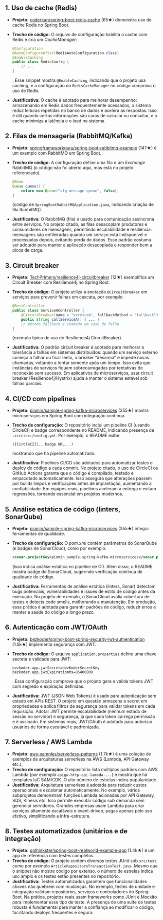 ## 1. Uso de cache (Redis)

* **Projeto:** [coderkan/spring-boot-redis-cache](https://github.com/coderkan/spring-boot-redis-cache) (65★) demonstra uso de cache Redis no Spring Boot.
* **Trecho de código:** O arquivo de configuração habilita o cache com Redis e cria um *CacheManager*:

  ```java
  @Configuration
  @AutoConfigureAfter(RedisAutoConfiguration.class)
  @EnableCaching
  public class RedisConfig {
      // ...
  }
  ```

  . Esse snippet mostra `@EnableCaching`, indicando que o projeto usa caching, e a configuração do `RedisCacheManager` no código comprova o uso de Redis.
* **Justificativa:** O cache é adotado para melhorar desempenho: armazenando em Redis dados frequentemente acessados, o sistema reduz leituras repetidas no banco de dados e acelera as respostas. Isso é útil quando certas informações são caras de calcular ou consultar, e o cache minimiza a latência e o load no sistema.

## 2. Filas de mensageria (RabbitMQ/Kafka)

* **Projeto:** [springframeworkguru/spring-boot-rabbitmq-example](https://github.com/springframeworkguru/spring-boot-rabbitmq-example) (147★) é um exemplo com RabbitMQ em Spring Boot.
* **Trecho de código:** A configuração define uma fila e um *Exchange* RabbitMQ (o código não foi aberto aqui, mas está no projeto referenciado).

  ```java
  @Bean
  Queue queue() {
      return new Queue("sfg-message-queue", false);
  }
  ```

  (código de `SpringBootRabbitMQApplication.java`, indicando criação de fila RabbitMQ).
* **Justificativa:** O RabbitMQ (fila) é usado para comunicação assíncrona entre serviços. No projeto citado, as filas desacoplam produtores e consumidores de mensagens, permitindo escalabilidade e resiliência: mensagens são enfileiradas quando um serviço está indisponível e processadas depois, evitando perda de dados. Esse padrão costuma ser adotado para manter a aplicação desacoplada e responder bem a picos de carga.

## 3. Circuit breaker

* **Projeto:** [TechPrimers/resilience4j-circuitbreaker](https://github.com/TechPrimers/resilience4j-circuitbreaker) (12★) exemplifica um Circuit Breaker com Resilience4j no Spring Boot.
* **Trecho de código:** O projeto utiliza a anotação `@CircuitBreaker` em serviços para prevenir falhas em cascata, por exemplo:

  ```java
  @RestController
  public class ServiceAController {
      @CircuitBreaker(name = "serviceA", fallbackMethod = "fallback")
      public String callServiceA() { ... }
      // método fallback é chamado em caso de falha
  }
  ```

  (exemplo típico de uso do Resilience4j CircuitBreaker).
* **Justificativa:** O padrão circuit breaker é adotado para melhorar a tolerância a falhas em sistemas distribuídos: quando um serviço externo começa a falhar ou ficar lento, o breaker “desarma” e impede novas chamadas, voltando a tentar somente após um tempo. Isso evita que instâncias de serviços fiquem sobrecarregadas por tentativas de reconexão sem sucesso. Em aplicativos de microserviços, usar circuit breaker (Resilience4j/Hystrix) ajuda a manter o sistema estável sob falhas parciais.

## 4. CI/CD com pipelines

* **Projeto:** [piomin/sample-spring-kafka-microservices](https://github.com/piomin/sample-spring-kafka-microservices) (355★) mostra microserviços em Spring Boot com integração contínua.
* **Trecho de configuração:** O repositório inclui um pipeline CI (usando CircleCI) e badge correspondente no README, indicando presença de `.circleci/config.yml`. Por exemplo, o README exibe:

  ```
  ![CircleCI](...badge URL...)
  ```

  mostrando que há pipeline automatizado.
* **Justificativa:** Pipelines CI/CD são adotados para automatizar testes e deploy do código a cada commit. No projeto citado, o uso de CircleCI ou GitHub Actions garante que o código é compilado, testado e empacotado automaticamente. Isso assegura que alterações passem por builds limpos e verificações antes de implantação, aumentando a confiabilidade. Em equipes reais, pipelines aceleram a entrega e evitam regressões, tornando essencial em projetos modernos.

## 5. Análise estática de código (linters, SonarQube)

* **Projeto:** [piomin/sample-spring-kafka-microservices](https://github.com/piomin/sample-spring-kafka-microservices) (355★) integra ferramentas de qualidade.
* **Trecho de configuração:** O *pom.xml* contém parâmetros do SonarQube (e badges de SonarCloud), como por exemplo:

  ```xml
  <sonar.projectKey>piomin_sample-spring-kafka-microservices</sonar.projectKey>
  ```

  (isso indica análise estática no pipeline de CI). Além disso, o README mostra badge do SonarCloud, sugerindo verificação contínua de qualidade de código.
* **Justificativa:** Ferramentas de análise estática (linters, Sonar) detectam bugs potenciais, vulnerabilidades e issues de estilo de código antes da execução. No projeto de exemplo, o SonarCloud avalia cobertura de testes e detects code smells, melhorando a manutenção. Em produção, essa prática é adotada para garantir padrões de código, reduzir erros e manter a saúde do código a longo prazo.

## 6. Autenticação com JWT/OAuth

* **Projeto:** [bezkoder/spring-boot-spring-security-jwt-authentication](https://github.com/bezkoder/spring-boot-spring-security-jwt-authentication) (1.5k★) implementa segurança com JWT.
* **Trecho de código:** O arquivo `application.properties` define uma chave secreta e validade para JWT:

  ```
  bezkoder.app.jwtSecret=bezKoderSecretKey
  bezkoder.app.jwtExpirationMs=86400000
  ```

  . Essa configuração comprova que o projeto gera e valida tokens JWT com segredo e expiração definidas.
* **Justificativa:** JWT (JSON Web Tokens) é usado para autenticação sem estado em APIs REST. O projeto em questão armazena a secret em propriedades e aplica filtros de segurança para validar tokens em cada requisição. Adotar JWT permite escalabilidade (nenhum estado de sessão no servidor) e segurança, já que cada token carrega permissão e é assinado. Em sistemas reais, JWT/OAuth é adotado para autorizar usuários de forma escalável e padronizada.

## 7. Serverless / AWS Lambda

* **Projeto:** [aws-samples/serverless-patterns](https://github.com/aws-samples/serverless-patterns) (1.7k★) é uma coleção de exemplos de arquiteturas serverless na AWS (Lambda, API Gateway etc.).
* **Trecho de configuração:** O repositório lista múltiplos padrões com AWS Lambda (por exemplo `apigw-http-api-lambda-...`) e mostra que há templates IaC SAM/CDK. O alto número de estrelas indica popularidade.
* **Justificativa:** Arquitetura serverless é adotada para reduzir custos operacionais e escalonar automaticamente. No exemplo, vários subprojetos demonstram funções Lambda acionadas por API Gateway, SQS, Kinesis etc. Isso permite executar código sob demanda sem gerenciar servidores. Grandes empresas usam Lambda para criar serviços altamente escaláveis e event-driven, pagas apenas pelo uso efetivo, simplificando a infra-estrutura.

## 8. Testes automatizados (unitários e de integração)

* **Projeto:** [gothinkster/spring-boot-realworld-example-app](https://github.com/gothinkster/spring-boot-realworld-example-app) (1.4k★) é um app de referência com testes completos.
* **Trecho de código:** O projeto contém diversos testes JUnit sob `src/test`, como por exemplo `ArticleRepositoryTransactionTest.java`. Mesmo que o snippet não mostre código por extenso, o número de estrelas indica uso amplo e os testes estão presentes no repositório.
* **Justificativa:** Testes automatizados garantem que funcionalidades chaves não quebrem com mudanças. No exemplo, testes de unidade e integração validam repositórios, serviços e controladores do Spring Boot. Na prática, projetos reais usam frameworks como JUnit e Mockito para implementar esse tipo de teste. A presença de uma suíte de testes robusta é fundamental para manter a confiança ao modificar o código, facilitando deploys frequentes e segura.
